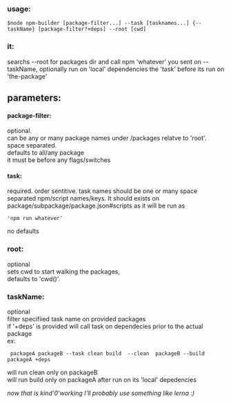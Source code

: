 ### usage:  

    $node npm-builder [package-filter...] --task [tasknames...] {--taskName} [package-filter?+deps] --root [cwd] 


### it:
searchs --root for packages dir and call npm 'whatever' you sent on --taskName, optionally run on 'local' dependencies the 'task' before its run on 'the-package'

## parameters:

#### package-filter:
optional.  
can be any or many package names under /packages relatve to 'root'.  
space separated.  
defaults to  all/any package  
it must be before any flags/switches  

#### task: 
required.
order sentitive.
task names should be one or many space separated npm/script names/keys.
It should exists on package/subpackage/package.json#scripts as it will be run as 

    'npm run whatever'

no defaults

### root:
optional  
sets cwd to start walking the packages,  
defaults to 'cwd()'.

### taskName: 
optional  
filter specifiied task name on provided packages    
if '+deps' is provided will call task on dependecies prior to the actual package   
ex:
    
     packageA packageB --task clean build  --clean  packageB --build packageA +deps

will run clean only on packageB  
will run build only on packageA after run on its 'local' depedencies



*now that is kind'0'working I'll probably use something like lerna :)*





